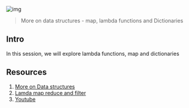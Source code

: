 ![img](https://assets.imaginablefutures.com/media/images/ALX_Logo.max-200x150.png)
> More on data structures - map, lambda functions and Dictionaries 

## Intro 
In this session, we will explore lambda functions, map and dictionaries

## Resources 
1. [More on Data structures](https://docs.python.org/3/tutorial/datastructures.html)
2. [Lamda map reduce and filter](https://python-course.eu/advanced-python/lambda-filter-reduce-map.php)
3. [Youtube](https://www.youtube.com/watch?v=1GAC6KQUPeg)